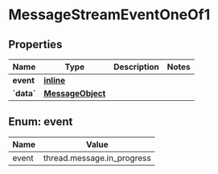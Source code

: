 
# MessageStreamEventOneOf1

## Properties
Name | Type | Description | Notes
------------ | ------------- | ------------- | -------------
**event** | [**inline**](#Event) |  | 
**&#x60;data&#x60;** | [**MessageObject**](MessageObject.md) |  | 


<a id="Event"></a>
## Enum: event
Name | Value
---- | -----
event | thread.message.in_progress



